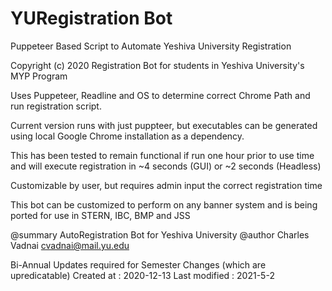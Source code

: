 # YURegistration Bot
Puppeteer Based Script to Automate Yeshiva University Registration


Copyright (c) 2020
Registration Bot for students in Yeshiva University's MYP Program

Uses Puppeteer, Readline and OS to determine
correct Chrome Path and run registration script.

Current version runs with just puppteer, but executables can be
generated using local Google Chrome installation as a dependency.

This has been tested to remain functional if run
one hour prior to use time and will execute registration
in ~4 seconds (GUI) or ~2 seconds (Headless)

Customizable by user, but requires admin input the correct
registration time

This bot can be customized to perform on any banner system
and is being ported for use in STERN, IBC, BMP and JSS

@summary AutoRegistration Bot for Yeshiva University
@author Charles Vadnai <cvadnai@mail.yu.edu>

Bi-Annual Updates required for Semester Changes (which are upredicatable)
Created at     : 2020-12-13 
Last modified  : 2021-5-2